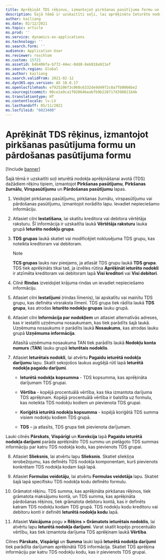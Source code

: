 ```yaml
---
title: Aprēķināt TDS rēķinus, izmantojot pirkšanas pasūtījuma formu un pārdošanas pasūtījuma formu
description: Šajā tēmā ir uzskaitīti soļi, lai aprēķinātu Ieturēto nodokli avotā (TDS) dažādu veidu rēķinos.
author: kailiang
ms.date: 02/12/2021
ms.topic: article
ms.prod: ''
ms.service: dynamics-ax-applications
ms.technology: ''
ms.search.form: ''
audience: Application User
ms.reviewer: roschlom
ms.custom: 15721
ms.assetid: b4b406fa-b772-44ec-8dd8-8eb818a921ef
ms.search.region: Global
ms.author: kailiang
ms.search.validFrom: 2021-02-12
ms.dyn365.ops.version: AX 10.0.17
ms.openlocfilehash: e7925206f3c060c6332de9d4972c8a7fb0066be2
ms.sourcegitcommit: 08ce2a9ca1f02064beabfb9b228717d39882164b
ms.translationtype: HT
ms.contentlocale: lv-LV
ms.lasthandoff: 05/11/2021
ms.locfileid: "6023408"
---
```

# <a name="calculate-tds-invoices-using-purchase-order-form-and-sales-order-form"></a>Aprēķināt TDS rēķinus, izmantojot pirkšanas pasūtījuma formu un pārdošanas pasūtījuma formu

[!include [banner](../includes/banner.md)]

Šajā tēmā ir uzskaitīti soļi ieturētā nodokļa aprēķināšanai avotā (TDS) dažādiem rēķinu tipiem, izmantojot **Pirkšanas pasūtījumu**, **Pirkšanas žurnālu**, **Virspasūtījumu** un **Pārdošanas pasūtījumu** lapas.

1. Veidojiet pirkšanas pasūtījumu, pirkšanas žurnālu, virspasūtījumu vai pārdošanas pasūtījumu, izmantojot norādīto lapu. Ievadiet nepieciešamo informāciju.

2. Atlasiet cilni **Iestatīšana**, lai skatītu kreditora vai debitora vērtētāja raksturu. Šī informācija ir uzskaitīta laukā **Vērtētāja raksturu** lauka grupā **Ieturēto nodokļu grupa**.

3. **TDS grupas** laukā skatiet vai modificējiet noklusējuma TDS grupu, kas noteikta kreditoram vai debitoram.

   > [!NOTE]
   > **TCS grupas** lauks nav pieejams, ja atlasāt TDS grupu laukā **TDS grupa**. TDS tiek aprēķināts tikai tad, ja izvēles rūtiņa **Aprēķināt ieturēto nodokli** ir atzīmēta kreditoram vai debitoram lapā **Visi kreditori** vai **Visi debitori**.  

4. Cilnē **Rindas** izveidojiet krājuma rindas un ievadiet nepieciešamo informāciju.

5. Atlasiet cilni **Iestatījumi** (rindas līmenis), lai apskatītu vai mainītu TDS grupu, kas definēta virsraksta līmenī. TDS grupa tiek rādīta laukā **TDS grupa**, kas atrodas **Ieturēto nodokļu grupas** lauku grupā.

6. Atlasiet cilni **Informācija par nodokļiem** un atlasiet alternatīvās adreses, kas ir iestatīti uzņēmuma nosaukumam, kas tiek parādīts šajā laukā. Uzņēmuma nosaukums ir parādīts laukā **Nosaukums**, kas atrodas lauku grupā **Uzņēmuma informācija**. 

   Atlasītā uzņēmuma nosaukuma TAN tiek parādīts laukā **Nodokļu konta numurs** (**TAN**) lauku grupā **Ieturētais nodoklis**. 

7. Atlasiet **Ieturētais nodokli**, lai atvērtu **Pagaidu ieturētā nodokļa darījumu** lapu. Skatīt sekojošos laukus augšējā rūtī lapā **Ieturētā nodokļa pagaidu darījumi**.

   - **Ieturētā** **nodokļa** **kopsumma** - TDS kopsumma, kas aprēķināta darījumam TDS grupai.

   - **Vērtība** - kopējā procentuālā vērtība, kas tika izmantota darījuma TDS aprēķinam. Kopējā procentuālā vērtība ir balstīta uz formulu, kas noteikta TDS nodokļu kodiem un pievienota TDS grupai.

   - **Koriģētā ieturētā nodokļa kopsumma** - kopējā koriģētā TDS summa visiem nodokļu kodiem TDS grupā.

   - **TDS** – ja atlasīts, TDS grupa tiek pievienota darījumam.

Lauki cilnēs **Pārskats**, **Vispārīgi** un **Korekcija** lapā **Pagaidu ieturētā nodokļa darījumi** parāda aprēķināto TDS summu un pielāgoto TDS summas informāciju par katru TDS nodokļa kodu, kas pievienots TDS grupai.

8. Atlasiet **Slieksnis**, lai atvērtu lapu **Slieksnis**. Skatiet sliekšņa ierobežojumu, kas definēts TDS nodokļa komponentam, kurš pievienots konkrētam TDS nodokļa kodam šajā lapā.

9. Atlasiet **Formulas veidotāju**, lai atvērtu **Formulas veidotāja** lapu. Skatiet šajā lapā specifisku TDS nodokļa kodu definēto formulu. 

10. Grāmatot rēķinu. TDS summa, kas aprēķināta pirkšanas rēķinos, tiek grāmatota maksājumu kontā, un TDS summa, kas aprēķināta pārdošanas rēķinos, tiek grāmatota debitoru kontā, kas ir definēts katram TDS nodokļu kodam TDS grupā. TDS nodokļu kodu kreditoru vai debitoru konti ir definēti **Ieturētā nodokļa kodu** lapā.

11. Atlasiet **Vaicājuma** pogu **> Rēķins > Grāmatots ieturētais nodoklis**, lai atvērtu lapu **Ieturētā nodokļa darījumi**. Varat skatīt kopējo procentuālo vērtību, kas tiek izmantota darījuma TDS aprēķinam laukā **Vērtība**.

Cilnes **Pārskats**, **Vispārīgi** un **Summa** lauki lapā **Ieturētā nodokļa darījumi** tiek parādīta darījumam aprēķinātā TDS informācija. Skatiet TDS aprēķina informāciju par katru TDS nodokļu kodu, kas ir pievienots TDS grupai.
